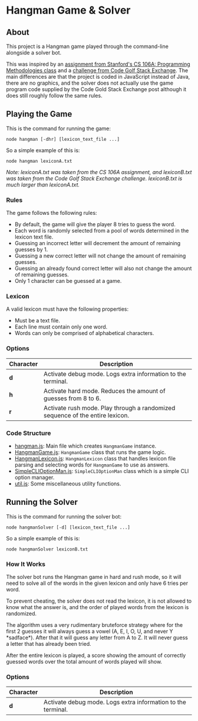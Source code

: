 # Hangman Game & Solver
## About
This project is a Hangman game played through the command-line alongside a solver bot.

This was inspired by an [assignment from Stanford's CS 106A: Programming Methodologies class](https://web.stanford.edu/class/archive/cs/cs106a/cs106a.1124/handouts/200%20Assignment%204.pdf) and a [challenge from Code Golf Stack Exchange](https://codegolf.stackexchange.com/questions/25496/write-a-hangman-solver). The main differences are that the project is coded in JavaScript instead of Java, there are no graphics, and the solver does not actually use the game program code supplied by the Code Gold Stack Exchange post although it does still roughly follow the same rules.

## Playing the Game
This is the command for running the game:
```
node hangman [-dhr] [lexicon_text_file ...]
```

So a simple example of this is:
```
node hangman lexiconA.txt
```

*Note: lexiconA.txt was taken from the CS 106A assignment, and lexiconB.txt was taken from the Code Golf Stack Exchange challenge. lexiconB.txt is much larger than lexiconA.txt.*

### Rules
The game follows the following rules:
- By default, the game will give the player 8 tries to guess the word.
- Each word is randomly selected from a pool of words determined in the lexicon text file.
- Guessing an incorrect letter will decrement the amount of remaining guesses by 1.
- Guessing a new correct letter will not change the amount of remaining guesses.
- Guessing an already found correct letter will also not change the amount of remaining guesses.
- Only 1 character can be guessed at a game.

### Lexicon
A valid lexicon must have the following properties:
- Must be a text file.
- Each line must contain only one word.
- Words can only be comprised of alphabetical characters.

### Options
| Character | Description                                                                   |
|-----------|-------------------------------------------------------------------------------|
| **d**     | Activate debug mode. Logs extra information to the terminal.                  |
| **h**     | Activate hard mode. Reduces the amount of guesses from 8 to 6.                |
| **r**     | Activate rush mode. Play through a randomized sequence of the entire lexicon. |

### Code Structure
- [hangman.js](./hangman.js): Main file which creates `HangmanGame` instance.
- [HangmanGame.js](./HangmanGame.js): `HangmanGame` class that runs the game logic.
- [HangmanLexicon.js](./HangmanLexicon.js): `HangmanLexicon` class that handles lexicon file parsing and selecting words for `HangmanGame` to use as answers.
- [SimpleCLIOptionMan.js](./SimpleCLIOptionMan.js): `SimpleCLIOptionMan` class which is a simple CLI option manager.
- [util.js](./util.js): Some miscellaneous utility functions.

## Running the Solver
This is the command for running the solver bot:
```
node hangmanSolver [-d] [lexicon_text_file ...]
```

So a simple example of this is:
```
node hangmanSolver lexiconB.txt
```

### How It Works
The solver bot runs the Hangman game in hard and rush mode, so it will need to solve all of the words in the given lexicon and only have 6 tries per word.

To prevent cheating, the solver does not read the lexicon, it is not allowed to know what the answer is, and the order of played words from the lexicon is randomized.

The algorithm uses a very rudimentary bruteforce strategy where for the first 2 guesses it will always guess a vowel (A, E, I, O, U, and never Y \*sadface\*). After that it will guess any letter from A to Z. It will never guess a letter that has already been tried.

After the entire lexicon is played, a score showing the amount of correctly guessed words over the total amount of words played will show.

### Options
| Character | Description                                                                   |
|-----------|-------------------------------------------------------------------------------|
| **d**     | Activate debug mode. Logs extra information to the terminal.                  |